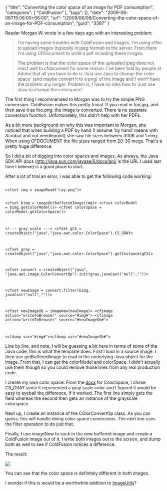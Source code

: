 {
	"title": "Converting the color space of an image for PDF consumption",
	"categories": [
		"ColdFusion"
	],
	"tags": [],
	"date": "2009-06-08T15:06:00+06:00",
	"url": "/2009/06/08/Converting-the-color-space-of-an-image-for-PDF-consumption",
	"guid": "3387"
}

Reader Morgan W. wrote in a few days ago with an interesting problem:
<p/>
<blockquote>
<p>
I'm having some troubles with ColdFusion and Images. I'm using cffile to upload images (typically in jpeg format) to the server. From there I'm using CFDocument to write a pdf including these images. 
</p>
<p>
The problem is that the color space of the uploaded jpeg does not react well to cfdocument for some reason. I've been told by people at Adobe that all you have to do is 'Just use Java to change the color space' (and maybe convert it to a png) of the image and I won't have the problem any longer. Problem is, I have no idea how to 'Just use Java to change the colorspace'.
</p>
</blockquote>
<p/>

The first thing I recommended to Morgan was to try the simple PNG conversion. ColdFusion makes this pretty trivial. If you read in foo.jpg, and then save it as foo.png, the image is converted. There is no separate conversion function. Unfortunately, this didn't help with her PDFs.
<p/>

As a bit more background on why this was important to Morgan, she noticed that when building a PDF by hand (I assume 'by hand' means with Acrobat and not needlepoint) she saw file sizes between 300K and 1 meg. When using CFDOCUMENT the file sizes ranged from 20-30 megs. That's a pretty huge difference.
<p/>

So I did a bit of digging into color spaces and images. As always, the Java SDK API docs (<a href="http://java.sun.com/javase/6/docs/api/">http://java.sun.com/javase/6/docs/api/</a> is the URL I used last time I believe) is a good place to start. 
<p/>

After a lot of trial an error, I was able to get the following code working:
<p/>

<code>
&lt;cfset img = imageRead("ray.png")&gt;

&lt;cfset bimg = imageGetBufferedImage(img)&gt;
&lt;cfset colorModel = bimg.getColorModel()&gt;
&lt;cfset colorSpace = colorModel.getColorSpace()&gt;

&lt;!--- gray scale ---&gt;
&lt;cfset gCS = createObject("java","java.awt.color.ColorSpace").CS_GRAY&gt;

&lt;cfset gray = createObject("java","java.awt.color.ColorSpace").getInstance(gCS)&gt;

&lt;cfset convert = createObject("java",
"java.awt.image.ColorConvertOp").init(gray,javaCast("null",""))&gt;

&lt;cfset newImage = convert.filter(bimg, javaCast("null",""))&gt;

&lt;cfset newImageOb = imageNew(newImage)&gt;
&lt;cfimage action="writeToBrowser" source="#img#"&gt;
&lt;cfimage action="writeToBrowser" source="#newImageOb#"&gt;

&lt;cfdump var="#img#"&gt;&lt;cfdump var="#newImageOb#"&gt;
</code>
<p/>

Line by line, and note, I will be guessing a bit here in terms of some of the Java code, this is what the template does. First I load in a source image. I then use getBufferedImage to read in the underlying Java object for the image. From that, I can get the colorModel and colorSpace. I didn't actually use them though so you could remove those lines from any real production code. 
<p/>

I create my own color space. From the <a href="http://java.sun.com/javase/6/docs/api/java/awt/color/ColorSpace.html">docs</a> for ColorSpace, I chose CS_GRAY since it represented a gray scale color and I figured it would be easy to eyeball the difference, if it worked. The first line simply gets the field whereas the second then gets an instance of the grayscale colorspace. 
<p/>

Next up, I create an instance of the COlorConvertOp class. As you can guess, this will handle doing color space conversions. The next line uses the filter operation to do just that.
<p/>

Finally, I use imageNew to suck in the new buffered image and create a ColdFusion image out of it. I write both images out to the screen, and dump both as well to see if ColdFusion notices a difference. 
<p/>

The result:
<p/>

<img src="https://static.raymondcamden.com/images//Picture 161.png">
<p/>

You can see that the color space is definitely different in both images.
<p/>

I wonder if this is would be a worthwhile addition to <a href="http://imageutils.riaforge.org/">ImageUtils</a>?